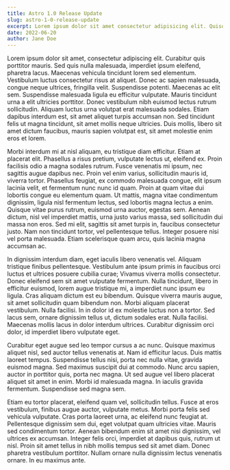 ```yaml
---
title: Astro 1.0 Release Update
slug: astro-1-0-release-update
excerpt: Lorem ipsum dolor sit amet consectetur adipisicing elit. Quisquam voluptate, quae, quod, voluptates quibusdam voluptatibus quidem voluptatum quos quia quas nesciunt. Quisquam, quae. Quisquam, quae. Quisquam, quae. Quisquam, quae.
date: 2022-06-20
author: Jane Doe
---
```


<!-- @format -->

Lorem ipsum dolor sit amet, consectetur adipiscing elit. Curabitur quis porttitor mauris. Sed quis nulla malesuada, imperdiet ipsum eleifend, pharetra lacus. Maecenas vehicula tincidunt lorem sed elementum. Vestibulum luctus consectetur risus at aliquet. Donec ac sapien malesuada, congue neque ultrices, fringilla velit. Suspendisse potenti. Maecenas ac elit sem. Suspendisse malesuada ligula eu efficitur vulputate. Mauris tincidunt urna a elit ultricies porttitor. Donec vestibulum nibh euismod lectus rutrum sollicitudin. Aliquam luctus urna volutpat erat malesuada sodales. Etiam dapibus interdum est, sit amet aliquet turpis accumsan non. Sed tincidunt felis ut magna tincidunt, sit amet mollis neque ultricies. Duis mollis, libero sit amet dictum faucibus, mauris sapien volutpat est, sit amet molestie enim eros et lorem.

Morbi interdum mi at nisl aliquam, eu tristique diam efficitur. Etiam at placerat elit. Phasellus a risus pretium, vulputate lectus ut, eleifend ex. Proin facilisis odio a magna sodales rutrum. Fusce venenatis mi ipsum, nec sagittis augue dapibus nec. Proin vel enim varius, sollicitudin mauris id, viverra tortor. Phasellus feugiat, ex commodo malesuada congue, elit ipsum lacinia velit, et fermentum nunc nunc id quam. Proin at quam vitae dui lobortis congue eu elementum quam. Ut mattis, magna vitae condimentum dignissim, ligula nisl fermentum lectus, sed lobortis magna lectus a enim. Quisque vitae purus rutrum, euismod urna auctor, egestas sem. Aenean dictum, nisl vel imperdiet mattis, urna justo varius massa, sed sollicitudin dui massa non eros. Sed mi elit, sagittis sit amet turpis in, faucibus consectetur justo. Nam non tincidunt tortor, vel pellentesque tellus. Integer posuere nisi vel porta malesuada. Etiam scelerisque quam arcu, quis lacinia magna accumsan ac.

In dignissim interdum diam, eget iaculis libero venenatis vel. Aliquam tristique finibus pellentesque. Vestibulum ante ipsum primis in faucibus orci luctus et ultrices posuere cubilia curae; Vivamus viverra mollis consectetur. Donec eleifend sem sit amet vulputate fermentum. Nulla tincidunt, libero in efficitur euismod, lorem augue tristique mi, a imperdiet nunc ipsum eu ligula. Cras aliquam dictum est eu bibendum. Quisque viverra mauris augue, sit amet sollicitudin quam bibendum non. Morbi aliquam placerat vestibulum. Nulla facilisi. In in dolor id ex molestie luctus non a tortor. Sed lacus sem, ornare dignissim tellus ut, dictum sodales erat. Nulla facilisi. Maecenas mollis lacus in dolor interdum ultrices. Curabitur dignissim orci dolor, id imperdiet libero vulputate eget.

Curabitur eget augue sed leo tempor cursus a ac nunc. Quisque maximus aliquet nisl, sed auctor tellus venenatis at. Nam id efficitur lacus. Duis mattis laoreet tempus. Suspendisse tellus nisi, porta nec nulla vitae, gravida euismod magna. Sed maximus suscipit dui at commodo. Nunc arcu sapien, auctor in porttitor quis, porta nec magna. Ut sed augue vel libero placerat aliquet sit amet in enim. Morbi id malesuada magna. In iaculis gravida fermentum. Suspendisse sed magna sem.

Etiam eu tortor placerat, eleifend quam vel, sollicitudin tellus. Fusce at eros vestibulum, finibus augue auctor, vulputate metus. Morbi porta felis sed vehicula vulputate. Cras porta laoreet urna, ac eleifend nunc feugiat at. Pellentesque dignissim sem dui, eget volutpat quam ultricies vitae. Mauris sed condimentum tortor. Aenean bibendum enim sit amet nisi dignissim, vel ultrices ex accumsan. Integer felis orci, imperdiet at dapibus quis, rutrum ut nisl. Proin sit amet tellus in nibh mollis tempus sed sit amet diam. Donec pharetra vestibulum porttitor. Nullam ornare nulla dignissim lectus venenatis ornare. In eu maximus ante.
